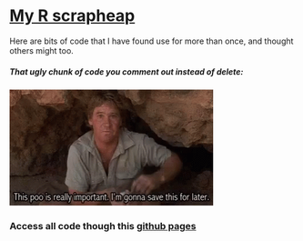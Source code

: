 # [My R scrapheap](https://hcliedtke.github.io/R-scrapheap/)

Here are bits of code that I have found use for more than once, and thought others might too.

##### *That ugly chunk of code you comment out instead of delete:*
![](steve_irwin.gif)




### Access all code though this [github pages](https://hcliedtke.github.io/R-scrapheap/)

 
 
 
